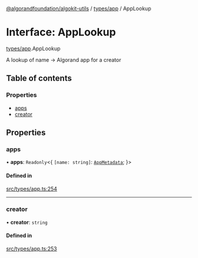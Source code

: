 [@algorandfoundation/algokit-utils](../README.md) / [types/app](../modules/types_app.md) / AppLookup

# Interface: AppLookup

[types/app](../modules/types_app.md).AppLookup

A lookup of name -> Algorand app for a creator

## Table of contents

### Properties

- [apps](types_app.AppLookup.md#apps)
- [creator](types_app.AppLookup.md#creator)

## Properties

### apps

• **apps**: `Readonly`\<\{ `[name: string]`: [`AppMetadata`](types_app.AppMetadata.md);  }\>

#### Defined in

[src/types/app.ts:254](https://github.com/joe-p/algokit-utils-ts/blob/main/src/types/app.ts#L254)

___

### creator

• **creator**: `string`

#### Defined in

[src/types/app.ts:253](https://github.com/joe-p/algokit-utils-ts/blob/main/src/types/app.ts#L253)
